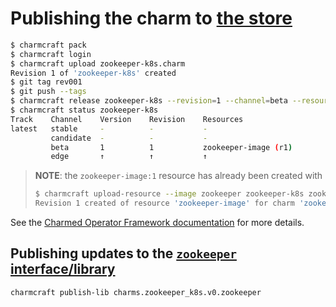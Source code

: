 # Publishing the charm to [the store](https://charmhub.io/zookeeper-k8s)

```bash
$ charmcraft pack
$ charmcraft login
$ charmcraft upload zookeeper-k8s.charm
Revision 1 of 'zookeeper-k8s' created
$ git tag rev001
$ git push --tags
$ charmcraft release zookeeper-k8s --revision=1 --channel=beta --resource=zookeeper-image:1
$ charmcraft status zookeeper-k8s
Track    Channel    Version    Revision    Resources
latest   stable     -          -           -
         candidate  -          -           -
         beta       1          1           zookeeper-image (r1)
         edge       ↑          ↑           ↑
```

> **NOTE**: the `zookeeper-image:1` resource has already been created with
>
> ```bash
> $ charmcraft upload-resource --image zookeeper zookeeper-k8s zookeeper-image
> Revision 1 created of resource 'zookeeper-image' for charm 'zookeeper-k8s'
> ```

See the
[Charmed Operator Framework documentation](https://juju.is/docs/sdk/publishing)
for more details.

## Publishing updates to the [`zookeeper` interface/library](../lib/charms/zookeeper_k8s/v0/zookeeper.py)

```bash
charmcraft publish-lib charms.zookeeper_k8s.v0.zookeeper
```
